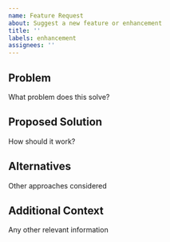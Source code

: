 ```yaml
---
name: Feature Request
about: Suggest a new feature or enhancement
title: ''
labels: enhancement
assignees: ''
---
```


## Problem
What problem does this solve?

## Proposed Solution
How should it work?

## Alternatives
Other approaches considered

## Additional Context
Any other relevant information
